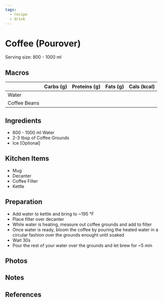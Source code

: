 ```yaml
---
tags:
  - recipe
  - drink
---
```

# Coffee (Pourover)

Serving size: 800 - 1000 ml

## Macros

|     | Carbs (g) | Proteins (g) | Fats (g) | Cals (kcal) |
| --- | --------- | ------------ | -------- | ----------- |
|  Water   |           |              |          |             |
|  Coffee Beans   |           |              |          |             |

## Ingredients

- 800 - 1000 ml Water
- 2-3 tbsp of Coffee Grounds
- Ice [Optional]

## Kitchen Items

- Mug
- Decanter
- Coffee Filter
- Kettle

## Preparation

- Add water to kettle and bring to ~195 &deg;F
- Place filter over decanter
- While water is heating, measure out coffee grounds and add to filter
- Once water is ready, bloom the coffee by pouring the heated water in a circular fashion over the grounds enought until soaked
- Wait 30s
- Pour the rest of your water over the grounds and let brew for ~5 min

## Photos

## Notes

## References
